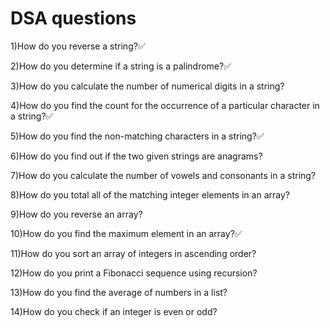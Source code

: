 # DSA questions

1)How do you reverse a string?✅

2)How do you determine if a string is a palindrome?✅

3)How do you calculate the number of numerical digits in a string?

4)How do you find the count for the occurrence of a particular character in a string?✅

5)How do you find the non-matching characters in a string?✅

6)How do you find out if the two given strings are anagrams?

7)How do you calculate the number of vowels and consonants in a string?

8)How do you total all of the matching integer elements in an array?

9)How do you reverse an array?

10)How do you find the maximum element in an array?✅

11)How do you sort an array of integers in ascending order?

12)How do you print a Fibonacci sequence using recursion?

13)How do you find the average of numbers in a list?

14)How do you check if an integer is even or odd?

